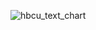 ![hbcu_text_chart](https://user-images.githubusercontent.com/79040885/135725368-c6614194-82f7-4554-b162-4366c77b0475.png)
